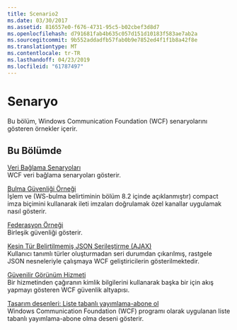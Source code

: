 ```yaml
---
title: Scenario2
ms.date: 03/30/2017
ms.assetid: 816557e0-f676-4731-95c5-b02cbef3d8d7
ms.openlocfilehash: d791681fab4b635c057d151d10183f583ae7ab2a
ms.sourcegitcommit: 9b552addadfb57fab0b9e7852ed4f1f1b8a42f8e
ms.translationtype: MT
ms.contentlocale: tr-TR
ms.lasthandoff: 04/23/2019
ms.locfileid: "61787497"
---
```

# <a name="scenario"></a>Senaryo
Bu bölüm, Windows Communication Foundation (WCF) senaryolarını gösteren örnekler içerir.  
  
## <a name="in-this-section"></a>Bu Bölümde  
 [Veri Bağlama Senaryoları](../../../../docs/framework/wcf/samples/data-binding-scenarios.md)  
 WCF veri bağlama senaryoları gösterir.  
  
 [Bulma Güvenliği Örneği](../../../../docs/framework/wcf/samples/discovery-security-sample.md)  
 İşlem ve (WS-bulma belirtiminin bölüm 8.2 içinde açıklanmıştır) compact imza biçimini kullanarak ileti imzaları doğrulamak özel kanallar uygulamak nasıl gösterir.  
  
 [Federasyon Örneği](../../../../docs/framework/wcf/samples/federation-sample.md)  
 Birleşik güvenliği gösterir.  
  
 [Kesin Tür Belirtilmemiş JSON Serileştirme (AJAX)](../../../../docs/framework/wcf/samples/weakly-typed-json-serialization-sample.md)  
 Kullanıcı tanımlı türler oluşturmadan seri durumdan çıkarılmış, rastgele JSON nesneleriyle çalışmaya WCF geliştiricilerin gösterilmektedir.  
  
 [Güvenilir Görünüm Hizmeti](../../../../docs/framework/wcf/samples/trusted-facade-service.md)  
 Bir hizmetinden çağıranın kimlik bilgilerini kullanarak başka bir için akış yapmayı gösteren WCF güvenlik altyapısı.  
  
 [Tasarım desenleri: Liste tabanlı yayımlama-abone ol](../../../../docs/framework/wcf/samples/design-patterns-list-based-publish-subscribe.md)  
 Windows Communication Foundation (WCF) programı olarak uygulanan liste tabanlı yayımlama-abone olma deseni gösterir.
